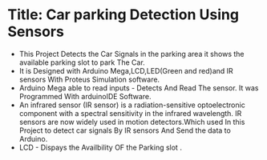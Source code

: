 # Title: Car parking Detection Using Sensors
* This Project Detects the Car Signals in the parking area it shows the available parking slot to park The Car.
* It is Designed with Arduino Mega,LCD,LED(Green and red)and IR sensors With Proteus Simulation software.
* Arduino Mega able to read inputs - Detects And Read The sensor. It was Programmed With arduinoIDE Software.
* An infrared sensor (IR sensor) is a radiation-sensitive optoelectronic component with a spectral sensitivity in the infrared wavelength. IR sensors are now widely used in motion detectors.Which used In this Project to detect car signals By IR sensors And Send the data to Arduino.
* LCD - Dispays the Availbility OF the Parking slot .
 
